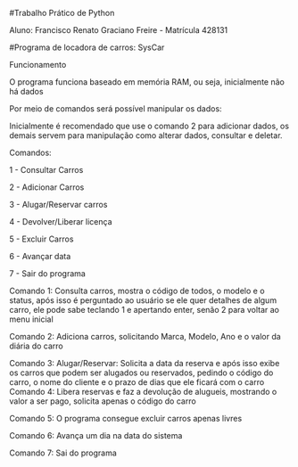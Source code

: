 #Trabalho Prático de Python

Aluno: Francisco Renato Graciano Freire - Matrícula 428131

#Programa de locadora de carros: SysCar

Funcionamento

O programa funciona baseado em memória RAM, ou seja, inicialmente não há dados

Por meio de comandos será possível manipular os dados:

Inicialmente é recomendado que use o comando 2 para adicionar dados, os demais servem para manipulação como alterar dados, consultar e deletar.

Comandos:

1 - Consultar Carros

2 - Adicionar Carros

3 - Alugar/Reservar carros

4 - Devolver/Liberar licença

5 - Excluir Carros

6 - Avançar data

7 - Sair do programa

Comando 1:
Consulta carros, mostra o código de todos, o modelo e o status, após isso é perguntado ao usuário se ele quer detalhes de algum carro, ele pode sabe teclando 1 e apertando enter, senão 2 para voltar ao menu inicial

Comando 2:
Adiciona carros, solicitando Marca, Modelo, Ano e o valor da diária do carro

Comando 3:
Alugar/Reservar:  Solicita a data da reserva e após isso exibe os carros que podem ser alugados ou reservados, pedindo o código do carro, o nome do cliente e o prazo de dias que ele ficará com o carro
Comando 4:
Libera reservas e faz a devolução de  alugueis, mostrando o valor a ser pago, solicita apenas o código do carro

Comando 5:
O programa consegue excluir carros apenas livres

Comando 6:
Avança um dia na data do sistema

Comando 7:
Sai do programa
